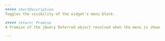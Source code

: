 ```yaml
---
##### shortDescription
Toggles the visibility of the widget's menu block.

##### return: Promise
A Promise of the jQuery Deferred object resolved when the menu is shown or hidden.

---
```

